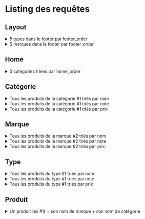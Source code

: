 # Listing des requêtes

## Layout

<details><summary>5 types dans le footer par footer_order</summary>

```sql
SELECT * 
FROM `type` 
WHERE `footer_order` > 0 
ORDER BY `footer_order`
LIMIT 5
```

</details>

<details><summary>5 marques dans le footer par footer_order</summary>

```sql
SELECT * 
FROM `brand` 
WHERE `footer_order` > 0 
ORDER BY `footer_order` 
LIMIT 5
```

</details>

## Home

<details><summary>5 catégories triées par home_order</summary>

```sql
SELECT *
FROM `category`
WHERE `picture` IS NOT NULL 
AND `home_order` > 0
ORDER BY `home_order`  
LIMIT 5
```

</details>

## Catégorie

<details><summary>Tous les produits de la catégorie #1 triés par nom</summary>

```sql
SELECT *
FROM `product`
WHERE `category_id` = 1
ORDER BY `name`
```

</details>


<details><summary>Tous les produits de la catégorie #1 triés par note</summary>

```sql
SELECT * 
FROM `product` 
WHERE `category_id` = 1 
ORDER BY `rate`
```

</details>


<details><summary>Tous les produits de la catégorie #1 triés par prix</summary>

```sql
SELECT * 
FROM `product` 
WHERE `category_id` = 1 
ORDER BY `price`
```

</details>

## Marque

<details><summary>Tous les produits de la marque #2 triés par nom</summary>

```sql
SELECT * 
FROM `product` 
WHERE `brand_id` = 2
ORDER BY `name`
```

</details>

<details><summary>Tous les produits de la marque #2 triés par note</summary>

```sql
SELECT * 
FROM `product` 
WHERE `brand_id` = 2
ORDER BY `rate`
```

</details>

<details><summary>Tous les produits de la marque #2 triés par prix</summary>

```sql
SELECT * 
FROM `product` 
WHERE `brand_id` = 2
ORDER BY `price`
```

</details>

## Type

<details><summary>Tous les produits du type #1 triés par nom</summary>

```sql
SELECT *
FROM `product`
WHERE `type_id` = 1
ORDER BY `name`
```

</details>

<details><summary>Tous les produits du type #1 triés par note</summary>

```sql
SELECT *
FROM `product`
WHERE `type_id` = 1
ORDER BY `rate`
```

</details>

<details><summary>Tous les produits du type #1 triés par prix</summary>

```sql
SELECT *
FROM `product`
WHERE `type_id` = 1
ORDER BY `price`
```

</details>

## Produit

<details><summary>Un produit (ex #1) + son nom de marque + son nom de catégorie</summary>

```sql
SELECT product.*, category.name AS category_name, brand.name AS brand_name
FROM product
LEFT JOIN category ON product.category_id = category.id
LEFT JOIN brand ON product.brand_id = brand.id
WHERE product.id = 1
```

</details>

